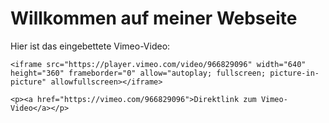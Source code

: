 <!DOCTYPE html>
<html lang="de">
<head>
    <meta charset="UTF-8">
    <meta name="viewport" content="width=device-width, initial-scale=1.0">
</head>
<body>
    <h1>Willkommen auf meiner Webseite</h1>
    <p>Hier ist das eingebettete Vimeo-Video:</p>

    <iframe src="https://player.vimeo.com/video/966829096" width="640" height="360" frameborder="0" allow="autoplay; fullscreen; picture-in-picture" allowfullscreen></iframe>
    
    <p><a href="https://vimeo.com/966829096">Direktlink zum Vimeo-Video</a></p>
</body>
</html>

